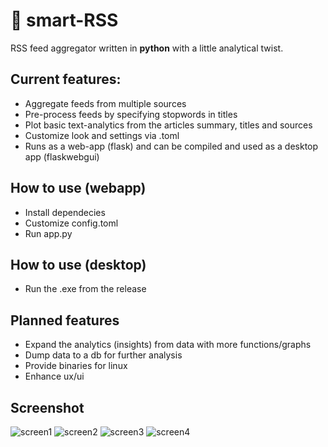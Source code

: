 # 📰 smart-RSS

RSS feed aggregator written in **python** with a little analytical twist. 

## Current features:

- Aggregate feeds from multiple sources
- Pre-process feeds by specifying stopwords in titles
- Plot basic text-analytics from the articles summary, titles and sources
- Customize look and settings via .toml
- Runs as a web-app (flask) and can be compiled and used as a desktop app (flaskwebgui)

## How to use (webapp)
- Install dependecies
- Customize config.toml
- Run app.py

## How to use (desktop)
- Run the .exe from the release

## Planned features
- Expand the analytics (insights) from  data with more functions/graphs
- Dump data to a db for further analysis
- Provide binaries for linux
- Enhance ux/ui


## Screenshot
![screen1](https://github.com/raphael2692/smart-RSS/tree/master/screen/screen1.png?raw=true)
![screen2](https://github.com/raphael2692/smart-RSS/tree/master/screen/screen2.png?raw=true)
![screen3](https://github.com/raphael2692/smart-RSS/tree/master/screen/screen3.png?raw=true)
![screen4](https://github.com/raphael2692/smart-RSS/tree/master/screen/screen4.png?raw=true)
